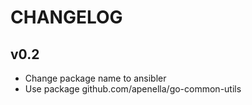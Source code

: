 # CHANGELOG

## v0.2
- Change package name to ansibler
- Use package github.com/apenella/go-common-utils

